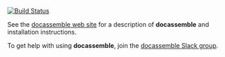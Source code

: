 [![Build Status](https://github.com/jhpyle/docassemble/actions/workflows/main.yml/badge.svg)](https://github.com/jhpyle/docassemble/actions/workflows/main.yml)

See the [docassemble web site] for a description of **docassemble**
and installation instructions.

To get help with using **docassemble**, join the [docassemble Slack
group].

[docassemble web site]: https://docassemble.org
[docassemble Slack group]: https://docassemble.org/docs/support.html
